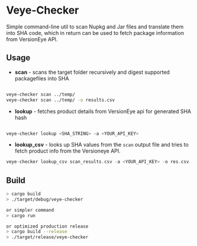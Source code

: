 # Veye-Checker

Simple command-line util to scan Nupkg and Jar files and translate them into SHA code, 
which in return can be used to fetch package information from VersionEye API.


## Usage

* **scan** - scans the target folder recursively and digest supported packagefiles into SHA

```bash

veye-checker scan ../temp/ 
veye-checker scan ../temp/ -o results.csv
```

* **lookup** - fetches product details from VersionEye api for generated SHA hash

```bash

veye-checker lookup <SHA_STRING> -a <YOUR_API_KEY>
```

* **lookup_csv** - looks up SHA values from the `scan` output file and 
tries to fetch product info from the Versioneye API. 

```rust
veye-checker lookup_csv scan_results.csv -a <YOUR_API_KEY> -o res.csv
```


## Build

```bash
> cargo build
> ./target/debug/veye-checker

or simpler command
> cargo run

or optimized production release
> cargo build --release
> ./target/release/veye-checker
```